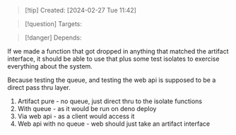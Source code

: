 
>[!tip] Created: [2024-02-27 Tue 11:42]

>[!question] Targets: 

>[!danger] Depends: 

If we made a function that got dropped in anything that matched the artifact interface, it should be able to use that plus some test isolates to exercise everything about the system.

Because testing the queue, and testing the web api is supposed to be a direct pass thru layer.

1. Artifact pure - no queue, just direct thru to the isolate functions
2. With queue - as it would be run on deno deploy
3. Via web api - as a client would access it
4. Web api with no queue - web should just take an artifact interface

